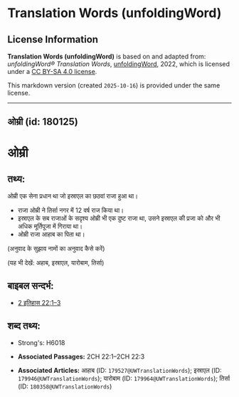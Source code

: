 # Translation Words (unfoldingWord)

## License Information

**Translation Words (unfoldingWord)** is based on and adapted from: _unfoldingWord® Translation Words_, [unfoldingWord](https://unfoldingword.org/utw), 2022, which is licensed under a [CC BY-SA 4.0 license](https://creativecommons.org/licenses/by-sa/4.0/legalcode.en).

This markdown version (created `2025-10-16`) is provided under the same license.



--------------------------------

## ओम्री (id: 180125)

ओम्री
=====

तथ्य:
-----

ओम्री एक सेना प्रधान था जो इस्राएल का छठवां राजा हुआ था।

* राजा ओम्री ने तिर्सा नगर में 12 वर्ष राज किया था।
* इस्राएल के सब राजाओं के सदृश्य ओम्री भी एक दुष्ट राजा था, उसने इस्राएल की प्रजा को और भी अधिक मूर्तिपूजा में गिराया था।
* ओम्री राजा आहाब का पिता था।

(अनुवाद के सुझाव नामों का अनुवाद कैसे करें)

(यह भी देखें: अहाब, इस्राएल, यारोबाम, तिर्सा)

बाइबल सन्दर्भ:
--------------

* [2 इतिहास 22:1–3](https://ref.ly/2Chr0:0)

शब्द तथ्य:
----------

* Strong's: H6018

* **Associated Passages:** 2CH 22:1–2CH 22:3
* **Associated Articles:** आहाब (ID: `179527@UWTranslationWords`); इस्राएल (ID: `179946@UWTranslationWords`); यारोबाम (ID: `179964@UWTranslationWords`); तिर्सा (ID: `180358@UWTranslationWords`)

